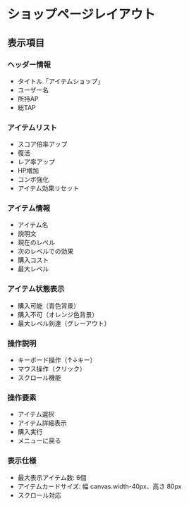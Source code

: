 # ショップページレイアウト

## 表示項目

### ヘッダー情報
- タイトル「アイテムショップ」
- ユーザー名
- 所持AP
- 総TAP

### アイテムリスト
- スコア倍率アップ
- 復活
- レア率アップ
- HP増加
- コンボ強化
- アイテム効果リセット

### アイテム情報
- アイテム名
- 説明文
- 現在のレベル
- 次のレベルでの効果
- 購入コスト
- 最大レベル

### アイテム状態表示
- 購入可能（青色背景）
- 購入不可（オレンジ色背景）
- 最大レベル到達（グレーアウト）

### 操作説明
- キーボード操作（↑↓キー）
- マウス操作（クリック）
- スクロール機能

### 操作要素
- アイテム選択
- アイテム詳細表示
- 購入実行
- メニューに戻る

### 表示仕様
- 最大表示アイテム数: 6個
- アイテムカードサイズ: 幅 canvas.width-40px、高さ 80px
- スクロール対応
